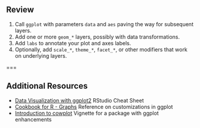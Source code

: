 ---
---

## Review

1. Call `ggplot` with parameters `data` and `aes` paving the way for subsequent layers.
1. Add one or more `geom_*` layers, possibly with data transformations.
1. Add `labs` to annotate your plot and axes labels.
1. Optionally, add `scale_*`, `theme_*`, `facet_*`, or other modifiers that work on underlying layers.

===

## Additional Resources

- [Data Visualization with ggplot2] RStudio Cheat Sheet
- [Cookbook for R - Graphs] Reference on customizations in ggplot
- [Introduction to cowplot] Vignette for a package with ggplot enhancements

[Data Visualization with ggplot2]: http://www.rstudio.com/wp-content/uploads/2015/03/ggplot2-cheatsheet.pdf
[Cookbook for R - Graphs]: http://www.cookbook-r.com/Graphs/
[Introduction to cowplot]: https://cran.r-project.org/web/packages/cowplot/vignettes/introduction.html
